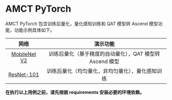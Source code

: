 # AMCT PyTorch

AMCT PyTorch 包含训练后量化，量化感知训练和 QAT 模型转 Ascend 模型功能，功能示例具体如下。

| 网络 | 演示功能 |
| :-: | :-: |
| [MobileNet V2](mobilenet_v2/README_CN.md) | 训练后量化（基于精度的自动量化），QAT 模型转 Ascend 模型 |
| [ResNet-101](./resnet-101/README_zh.md) | 训练后量化（均匀量化，非均匀量化），量化感知训练 |

**在执行以上用例之前，请先根据 requirements 安装必要的环境依赖。**
